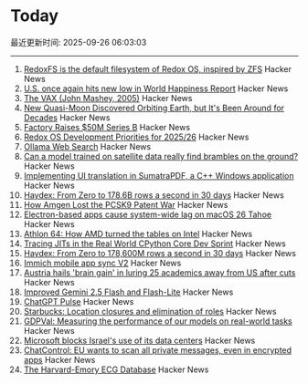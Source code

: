 # Today

最近更新时间: 2025-09-26 06:03:03

--- 
1. [RedoxFS is the default filesystem of Redox OS, inspired by ZFS](https://doc.redox-os.org/book/redoxfs.html) Hacker News
2. [U.S. once again hits new low in World Happiness Report](https://www.axios.com/2025/03/20/us-new-low-world-happiness-report) Hacker News
3. [The VAX (John Mashey, 2005)](https://yarchive.net/comp/vax.html) Hacker News
4. [New Quasi-Moon Discovered Orbiting Earth, but It's Been Around for Decades](https://explorersweb.com/new-quasi-moon-discovered-orbiting-earth-but-its-been-around-for-decades/) Hacker News
5. [Factory Raises $50M Series B](https://factory.ai/news/series-b) Hacker News
6. [Redox OS Development Priorities for 2025/26](https://www.redox-os.org/news/development-priorities-2025-09/) Hacker News
7. [Ollama Web Search](https://ollama.com/blog/web-search) Hacker News
8. [Can a model trained on satellite data really find brambles on the ground?](https://toao.com/blog/can-we-really-see-brambles-from-space) Hacker News
9. [Implementing UI translation in SumatraPDF, a C++ Windows application](https://blog.kowalczyk.info/a-vn0v/implementing-ui-translation-in-sumatrapdf-a-c-windows-application.html) Hacker News
10. [Haydex: From Zero to 178.6B rows a second in 30 days](https://axiom.co/blog/building-haydex) Hacker News
11. [How Amgen Lost the PCSK9 Patent War](https://www.alexkesin.com/p/how-amgen-lost-the-pcsk9-patent-war) Hacker News
12. [Electron-based apps cause system-wide lag on macOS 26 Tahoe](https://github.com/electron/electron/issues/48311) Hacker News
13. [Athlon 64: How AMD turned the tables on Intel](https://dfarq.homeip.net/athlon-64-how-amd-turned-the-tables-on-intel/) Hacker News
14. [Tracing JITs in the Real World CPython Core Dev Sprint](https://antocuni.eu/2025/09/24/tracing-jits-in-the-real-world--cpython-core-dev-sprint/) Hacker News
15. [Haydex: From Zero to 178,600M rows a second in 30 days](https://axiom.co/blog/building-haydex) Hacker News
16. [Immich mobile app sync V2](https://immich.app/blog/sync-v2) Hacker News
17. [Austria hails 'brain gain' in luring 25 academics away from US after cuts](https://www.reuters.com/world/austria-hails-brain-gain-luring-25-academics-away-us-after-cuts-2025-09-25/) Hacker News
18. [Improved Gemini 2.5 Flash and Flash-Lite](https://developers.googleblog.com/en/continuing-to-bring-you-our-latest-models-with-an-improved-gemini-2-5-flash-and-flash-lite-release/) Hacker News
19. [ChatGPT Pulse](https://openai.com/index/introducing-chatgpt-pulse/) Hacker News
20. [Starbucks: Location closures and elimination of roles](https://about.starbucks.com/press/2025/message-from-brian-an-important-update/) Hacker News
21. [GDPVal: Measuring the performance of our models on real-world tasks](https://openai.com/index/gdpval/) Hacker News
22. [Microsoft blocks Israel's use of its data centers](https://www.engadget.com/big-tech/microsoft-blocks-israels-use-of-its-data-centers-for-mass-surveillance-of-palestinians-170107061.html) Hacker News
23. [ChatControl: EU wants to scan all private messages, even in encrypted apps](https://metalhearf.fr/posts/chatcontrol-wants-your-private-messages/) Hacker News
24. [The Harvard-Emory ECG Database](https://bdsp.io/content/heedb/4.0/) Hacker News
